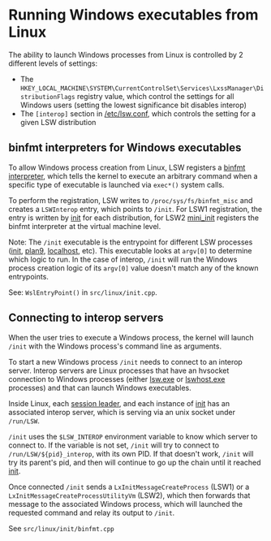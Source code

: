 # Running Windows executables from Linux

The ability to launch Windows processes from Linux is controlled by 2 different levels of settings: 

- The `HKEY_LOCAL_MACHINE\SYSTEM\CurrentControlSet\Services\LxssManager\DistributionFlags` registry value, which control the settings for all Windows users (setting the lowest significance bit disables interop)
- The `[interop]` section in [/etc/lsw.conf](https://learn.microsoft.com/windows/lsw/lsw-config#lswconf), which controls the setting for a given LSW distribution

## binfmt interpreters for Windows executables 

To allow Windows process creation from Linux, LSW registers a [binfmt interpreter](https://docs.kernel.org/admin-guide/binfmt-misc.html), which tells the kernel to execute an arbitrary command when a specific type of executable is launched via `exec*()` system calls.

To perform the registration, LSW writes to `/proc/sys/fs/binfmt_misc` and creates a `LSWInterop` entry, which points to `/init`. For LSW1 registration, the entry is written by [init](init.md) for each distribution, for LSW2 [mini_init](mini_init.md) registers the binfmt interpreter at the virtual machine level. 

Note: The `/init` executable is the entrypoint for different LSW processes ([init](init.md), [plan9](plan9.md), [localhost](localhost.md), etc). This executable looks at `argv[0]` to determine which logic to run. In the case of interop, `/init` will run the Windows process creation logic of its `argv[0]` value doesn't match any of the known entrypoints.

See: `WslEntryPoint()` in `src/linux/init.cpp`.

## Connecting to interop servers

When the user tries to execute a Windows process, the kernel will launch `/init` with the Windows process's command line as arguments. 

To start a new Windows process `/init` needs to connect to an interop server. Interop servers are Linux processes that have an hvsocket connection to Windows processes (either [lsw.exe](lsw.exe.md) or [lswhost.exe](lswhost.exe.md) processes) and that can launch Windows executables. 

Inside Linux, each [session leader](session-leader.md), and each instance of [init](init.md) has an associated interop server, which is serving via an unix socket under `/run/LSW`.

`/init` uses the `$LSW_INTEROP` environment variable to know which server to connect to. If the variable is not set, `/init` will try to connect to `/run/LSW/${pid}_interop`, with its own PID. If that doesn't work, `/init` will try its parent's pid, and then will continue to go up the chain until it reached [init](init.md).

Once connected `/init` sends a `LxInitMessageCreateProcess` (LSW1) or a `LxInitMessageCreateProcessUtilityVm` (LSW2), which then forwards that message to the associated Windows process, which will launched the requested command and relay its output to `/init`. 

See `src/linux/init/binfmt.cpp`